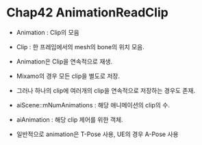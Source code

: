 # Chap42 AnimationReadClip

- Animation : Clip의 모음
- Clip : 한 프레임에서의 mesh의 bone의 위치 모음.
- Animation은 Clip을 연속적으로 재생.

- Mixamo의 경우 모든 clip을 별도로 저장.
- 그러나 하나의 clip에 여러개의 clip을 연속적으로 저장하는 경우도 존재.
- aiScene::mNumAnimations : 해당 애니메이션의 clip의 수.
- aiAnimation : 해당 clip 제어를 위한 객체.

- 일반적으로 animation은 T-Pose 사용, UE의 경우 A-Pose 사용